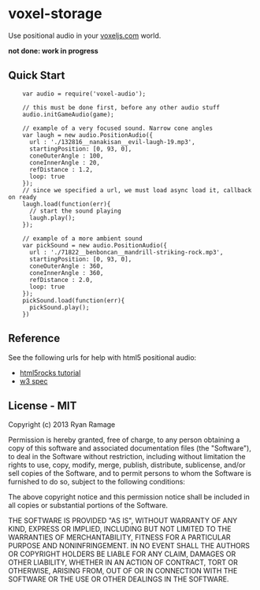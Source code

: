 # voxel-storage

Use positional audio in your [voxeljs.com](http://voxeljs.com) world.

**not done: work in progress**


## Quick Start

```
	var audio = require('voxel-audio');

	// this must be done first, before any other audio stuff
	audio.initGameAudio(game);

	// example of a very focused sound. Narrow cone angles
	var laugh = new audio.PositionAudio({
	  url : './132816__nanakisan__evil-laugh-19.mp3',
	  startingPosition: [0, 93, 0],
	  coneOuterAngle : 100,
	  coneInnerAngle : 20,
	  refDistance : 1.2,
	  loop: true
	});
	// since we specified a url, we must load async load it, callback on ready
	laugh.load(function(err){
	  // start the sound playing
	  laugh.play();
	});

	// example of a more ambient sound
	var pickSound = new audio.PositionAudio({
	  url : './71822__benboncan__mandrill-striking-rock.mp3',
	  startingPosition: [0, 93, 0],
	  coneOuterAngle : 360,
	  coneInnerAngle : 360,
	  refDistance : 2.0,
	  loop: true  
	});
	pickSound.load(function(err){
	  pickSound.play();
	})	

```

## Reference

See the following urls for help with html5 positional audio:

 - [html5rocks tutorial](http://www.html5rocks.com/en/tutorials/webaudio/games/)
 - [w3 spec](https://dvcs.w3.org/hg/audio/raw-file/tip/webaudio/specification.html#PannerNode)



## License - MIT

Copyright (c) 2013 Ryan Ramage

Permission is hereby granted, free of charge, to any person obtaining a copy of this software and associated documentation files (the "Software"), to deal in the Software without restriction, including without limitation the rights to use, copy, modify, merge, publish, distribute, sublicense, and/or sell copies of the Software, and to permit persons to whom the Software is furnished to do so, subject to the following conditions:

The above copyright notice and this permission notice shall be included in all copies or substantial portions of the Software.

THE SOFTWARE IS PROVIDED "AS IS", WITHOUT WARRANTY OF ANY KIND, EXPRESS OR IMPLIED, INCLUDING BUT NOT LIMITED TO THE WARRANTIES OF MERCHANTABILITY, FITNESS FOR A PARTICULAR PURPOSE AND NONINFRINGEMENT. IN NO EVENT SHALL THE AUTHORS OR COPYRIGHT HOLDERS BE LIABLE FOR ANY CLAIM, DAMAGES OR OTHER LIABILITY, WHETHER IN AN ACTION OF CONTRACT, TORT OR OTHERWISE, ARISING FROM, OUT OF OR IN CONNECTION WITH THE SOFTWARE OR THE USE OR OTHER DEALINGS IN THE SOFTWARE.